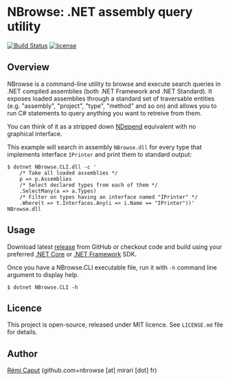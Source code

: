 NBrowse: .NET assembly query utility
====================================

[![Build Status](https://travis-ci.org/r3c/nbrowse.svg?branch=master)](https://travis-ci.org/r3c/nbrowse)
[![license](https://img.shields.io/github/license/r3c/nbrowse.svg)](https://opensource.org/licenses/MIT)

Overview
--------

NBrowse is a command-line utility to browse and execute search queries in .NET
compiled assemblies (both .NET Framework and .NET Standard). It exposes loaded
assemblies through a standard set of traversable entities (e.g. "assembly",
"project", "type", "method" and so on) and allows you to run C# statements to
query anything you want to retreive from them.

You can think of it as a stripped down [NDepend](https://www.ndepend.com/)
equivalent with no graphical interface.

This example will search in assembly `NBrowse.dll` for every type that
implements interface `IPrinter` and print them to standard output:

    $ dotnet NBrowse.CLI.dll -c '
        /* Take all loaded assemblies */
        p => p.Assemblies
        /* Select declared types from each of them */
        .SelectMany(a => a.Types)
        /* Filter on types having an interface named "IPrinter" */
        .Where(t => t.Interfaces.Any(i => i.Name == "IPrinter"))' NBrowse.dll

Usage
-----

Download latest [release](https://github.com/r3c/nbrowse/releases) from GitHub
or checkout code and build using your preferred
[.NET Core](https://dotnet.microsoft.com/download) or
[.NET Framework](https://dotnet.microsoft.com/download/dotnet-framework-runtime/net472)
SDK.

Once you have a NBrowse.CLI executable file, run it with `-h` command line
argument to display help.

    $ dotnet NBrowse.CLI -h

Licence
-------

This project is open-source, released under MIT licence. See `LICENSE.md` file
for details.

Author
------

[Rémi Caput](http://remi.caput.fr/) (github.com+nbrowse [at] mirari [dot] fr)
